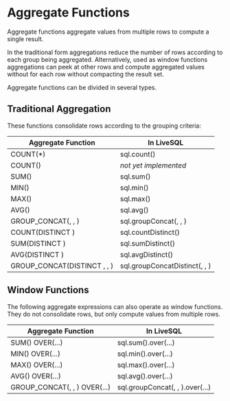 # Aggregate Functions

Aggregate functions aggregate values from multiple rows to compute a single result.

In the traditional form aggregations reduce the number of rows according to each group 
being aggregated. Alternatively, used as window functions aggregations can peek at other
rows and compute aggregated values without for each row without compacting the result set.

Aggregate functions can be divided in several types.

## Traditional Aggregation

These functions consolidate rows according to the grouping criteria:

| Aggregate Function | In LiveSQL |
| -- | -- |
| COUNT(*) | sql.count() |
| COUNT(<expression>) | *not yet implemented* |
| SUM(<expression>) | sql.sum(<expression>) |
| MIN(<expression>) | sql.min(<expression>) |
| MAX(<expression>) | sql.max(<expression>) |
| AVG(<expression>) | sql.avg(<expression>) |
| GROUP_CONCAT(<expression>, <sep>, <ordering>) | sql.groupConcat(<expression>, <sep>, <ordering>) |
| COUNT(DISTINCT <expression>) | sql.countDistinct(<expression>) |
| SUM(DISTINCT <expression>) | sql.sumDistinct(<expression>) |
| AVG(DISTINCT <expression>) | sql.avgDistinct(<expression>) |
| GROUP_CONCAT(DISTINCT <expression>, <sep>, <ordering>) | sql.groupConcatDistinct(<expression>, <sep>, <ordering>) |

## Window Functions

The following aggregate expressions can also operate as window functions. They do not
consolidate rows, but only compute values from multiple rows.

| Aggregate Function | In LiveSQL |
| -- | -- |
| SUM(<expression>) OVER(...) | sql.sum(<expression>).over(...) |
| MIN(<expression>) OVER(...) | sql.min(<expression>).over(...) |
| MAX(<expression>) OVER(...) | sql.max(<expression>).over(...) |
| AVG(<expression>) OVER(...) | sql.avg(<expression>).over(...) |
| GROUP_CONCAT(<expression>, <sep>, <ordering>) OVER(...) | sql.groupConcat(<expression>, <sep>, <ordering>).over(...) |
























